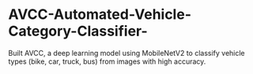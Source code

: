 # AVCC-Automated-Vehicle-Category-Classifier-
Built AVCC, a deep learning model using MobileNetV2 to classify vehicle types (bike, car, truck, bus) from images with high accuracy.
